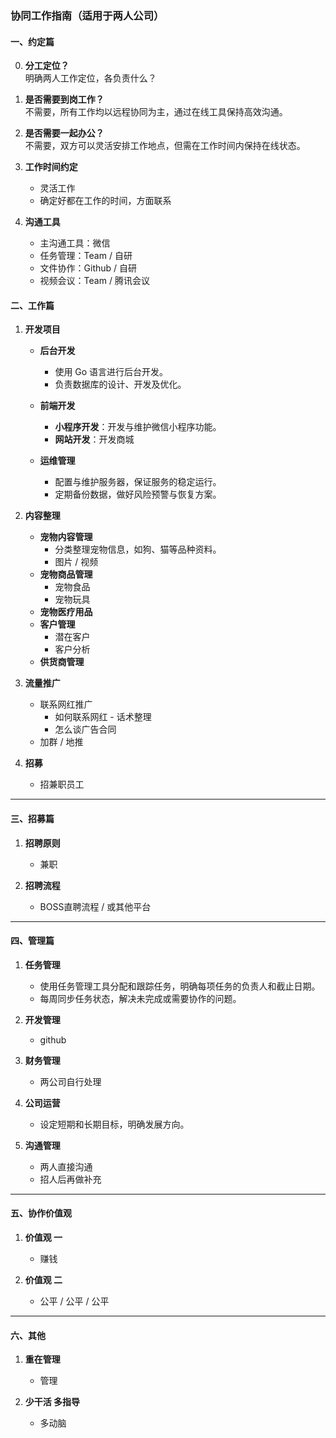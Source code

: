 ### 协同工作指南（适用于两人公司）

#### 一、约定篇
0. **分工定位？**  
   明确两人工作定位，各负责什么？

1. **是否需要到岗工作？**  
   不需要，所有工作均以远程协同为主，通过在线工具保持高效沟通。

2. **是否需要一起办公？**  
   不需要，双方可以灵活安排工作地点，但需在工作时间内保持在线状态。

3. **工作时间约定**
    - 灵活工作
    - 确定好都在工作的时间，方面联系

4. **沟通工具**
    - 主沟通工具：微信
    - 任务管理：Team / 自研
    - 文件协作：Github / 自研
    - 视频会议：Team / 腾讯会议


#### 二、工作篇

1. **开发项目**
    - **后台开发**
        - 使用 Go 语言进行后台开发。
        - 负责数据库的设计、开发及优化。

    - **前端开发**
        - **小程序开发**：开发与维护微信小程序功能。
        - **网站开发**：开发商城

    - **运维管理**
        - 配置与维护服务器，保证服务的稳定运行。
        - 定期备份数据，做好风险预警与恢复方案。

2. **内容整理**
   - **宠物内容管理**
     - 分类整理宠物信息，如狗、猫等品种资料。
     - 图片 / 视频
   - **宠物商品管理**
       - 宠物食品
       - 宠物玩具
   - **宠物医疗用品**
   - **客户管理**
     - 潜在客户
     - 客户分析
   - **供货商管理**

3. **流量推广**
   - 联系网红推广
     - 如何联系网红 - 话术整理
     - 怎么谈广告合同
   - 加群 / 地推

4. **招募**
    - 招兼职员工

---

#### 三、招募篇

1. **招聘原则**
    - 兼职

2. **招聘流程**
    - BOSS直聘流程 / 或其他平台

---

#### 四、管理篇

1. **任务管理**
    - 使用任务管理工具分配和跟踪任务，明确每项任务的负责人和截止日期。
    - 每周同步任务状态，解决未完成或需要协作的问题。
   
2. **开发管理**
    - github

3. **财务管理**
    - 两公司自行处理

4. **公司运营**
    - 设定短期和长期目标，明确发展方向。

5. **沟通管理**
    - 两人直接沟通
    - 招人后再做补充

---

#### 五、协作价值观

1. **价值观 一**
    - 赚钱

2. **价值观 二**
    - 公平 / 公平 / 公平 

---

#### 六、其他

1. **重在管理**
    - 管理

2. **少干活 多指导**
    - 多动脑
